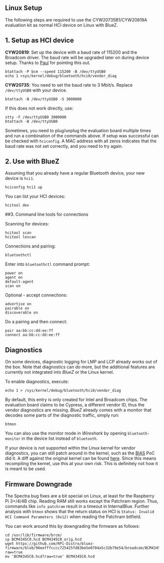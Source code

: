 

Linux Setup
-----------
The following steps are required to use the CYW20735B1/CYW20819A evaluation kit as normal HCI device on Linux with BlueZ.
 

## 1. Setup as HCI device


**CYW20819**: Set up the device with a baud rate of 115200 and the Broadcom driver. The baud rate will be upgraded
later on during device setup. Thanks to [Paul](https://naehrdine.blogspot.com/2021/03/bluez-linux-bluetooth-stack-overview.html?showComment=1619213054106#c1857559418654834801)
for pointing this out.

    btattach -P bcm --speed 115200 -B /dev/ttyUSB0
    echo 1 >sys/kernel/debug/bluetooth/hci0/vendor_diag

**CYW20735**: You need to set the baud rate to 3 Mbit/s. Replace `/dev/ttyUSB0` with your device.

    btattach -B /dev/ttyUSB0 -S 3000000
    
If this does not work directly, use:

    stty -F /dev/ttyUSB0 3000000
    btattach -B /dev/ttyUSB0

    
Sometimes, you need to plug/unplug the evaluation board multiple times and run a combination of the commands above.
If setup was successful can be checked with `hciconfig`. A MAC address with all zeros indicates that the baud rate
was not set correctly, and you need to try again.

## 2. Use with BlueZ

Assuming that you already have a regular Bluetooth device, your new device is `hci1`.

    hciconfig hci1 up

You can list your HCI devices:

    hcitool dev

##3. Command line tools for connections

Scanning for devices:

    hcitool scan
    hcitool lescan

Connections and pairing:

    bluetoothctl

Enter into `bluetoothctl` command prompt:

    power on
    agent on
    default-agent
    scan on

Optional - accept connections:

    advertise on
    pairable on
    discoverable on

Do a pairing and then connect:

    pair aa:bb:cc:dd:ee:ff
    connect aa:bb:cc:dd:ee:ff



Diagnostics
-----------

On some devices, diagnostic logging for LMP and LCP already works out of the box.
Note that diagnostics can do more, but the additional features are currently not
integrated into *BlueZ* or the Linux kernel.

To enable diagnostics, execute:

    echo 1 > /sys/kernel/debug/bluetooth/hci0/vendor_diag
    
By default, this entry is only created for Intel and Broadcom chips.
The evaluation board claims to be Cypress, a different vendor ID, thus
the vendor diagnostics are missing.
*BlueZ* already comes with a monitor that decodes some parts of the diagnostic
traffic, simply run:

    btmon

You can also use the monitor mode in *Wireshark* by opening `bluetooth-monitor`
in the device list instead of `bluetooth`.
    
If your device is not supported within the Linux kernel for vendor diagnostics,
you can still patch around in the kernel, such as the [BIAS](https://github.com/francozappa/bias/tree/master/linux-4.14.111)
PoC did it. A diff against the original kernel can be found [here](../linux/bias_linux-4.14.111.diff).
Since this means recompiling the kernel, use this at your own risk. This is definitely not how
it is meant to be used.


Firmware Downgrade
------------------

The Spectra bug fixes are a bit special on Linux, at least for the Raspberry Pi 3+/4/4B chip. Reading
RAM still works except the Patchram region. Thus, commands like `info patchram` result in a timeout
in InternalBlue. Further analysis with `btmon` shows that the return status on HCI is `Status: Invalid HCI Command Parameters (0x12)`
when reading the Patchram bitfield.

You can work around this by downgrading the firmware as follows:

```
cd /usr/lib/firmware/brcm/
cp BCM4345C0.hcd BCM4345C0_orig.hcd
wget https://github.com/RPi-Distro/bluez-firmware/blob/96eefffcccc725425fd83be5e0704a5c32b79e54/broadcom/BCM4345C0.hcd?raw=true
mv 'BCM4345C0.hcd?raw=true' BCM4345C0.hcd
```
